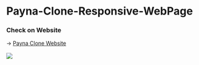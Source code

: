 # Payna-Clone-Responsive-WebPage

### Check on Website
<p> 
  →
  <a href="https://bc-payna-clone.netlify.app/"> Payna Clone Website
  <br />
  <br />
  <img src="https://github.com/cornelber/Payna-Clone-Responsive-WebPage/blob/main/readme-payna-website.png" alt"Payna Clone Website"/>
  </a>
</p>
